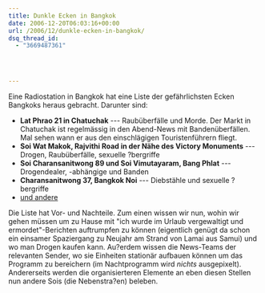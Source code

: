 ```yaml
---
title: Dunkle Ecken in Bangkok
date: 2006-12-20T06:03:16+00:00
url: /2006/12/dunkle-ecken-in-bangkok/
dsq_thread_id:
  - "3669487361"




---
```

Eine Radiostation in Bangkok hat eine Liste der gefährlichsten Ecken Bangkoks heraus gebracht. Darunter sind:

* **Lat Phrao 21 in Chatuchak** --- Raubüberfälle und Morde. Der Markt in Chatuchak ist regelmässig in den Abend-News mit Bandenüberfällen. Mal sehen wann er aus den einschlägigen Touristenführern fliegt.
* **Soi Wat Makok, Rajvithi Road in der Nähe des Victory Monuments** --- Drogen, Raubüberfälle, sexuelle ?bergriffe
* **Soi Charansanitwong 89 und Soi Vimutayaram, Bang Phlat** --- Drogendealer, -abhängige und Banden
* **Charansanitwong 37, Bangkok Noi** --- Diebstähle und sexuelle ?bergriffe
* [und andere][1]

Die Liste hat Vor- und Nachteile. Zum einen wissen wir nun, wohin wir gehen müssen um zu Hause mit "ich wurde im Urlaub vergewaltigt und ermordet"-Berichten auftrumpfen zu können (eigentlich genügt da schon ein einsamer Spaziergang zu Neujahr am Strand von Lamai aus Samui) und wo man Drogen kaufen kann. Au?erdem wissen die News-Teams der relevanten Sender, wo sie Einheiten stationär aufbauen können um das Programm zu bereichern (im Nachtprogramm wird _nichts_ ausgepixelt). Andererseits werden die organisierteren Elemente an eben diesen Stellen nun andere Sois (die Nebenstra?en) beleben.

 [1]: http://www.nationmultimedia.com/2006/12/20/national/national_30022050.php
